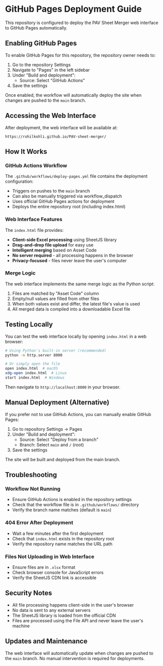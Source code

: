 # GitHub Pages Deployment Guide

This repository is configured to deploy the PAV Sheet Merger web interface to GitHub Pages automatically.

## Enabling GitHub Pages

To enable GitHub Pages for this repository, the repository owner needs to:

1. Go to the repository Settings
2. Navigate to "Pages" in the left sidebar
3. Under "Build and deployment":
   - Source: Select "GitHub Actions"
4. Save the settings

Once enabled, the workflow will automatically deploy the site when changes are pushed to the `main` branch.

## Accessing the Web Interface

After deployment, the web interface will be available at:
```
https://rohilkohli.github.io/PAV-sheet-merger/
```

## How It Works

### GitHub Actions Workflow

The `.github/workflows/deploy-pages.yml` file contains the deployment configuration:
- Triggers on pushes to the `main` branch
- Can also be manually triggered via workflow_dispatch
- Uses official GitHub Pages actions for deployment
- Deploys the entire repository root (including index.html)

### Web Interface Features

The `index.html` file provides:
- **Client-side Excel processing** using SheetJS library
- **Drag-and-drop file upload** for easy use
- **Intelligent merging** based on Asset Code
- **No server required** - all processing happens in the browser
- **Privacy-focused** - files never leave the user's computer

### Merge Logic

The web interface implements the same merge logic as the Python script:
1. Files are matched by "Asset Code" column
2. Empty/null values are filled from other files
3. When both values exist and differ, the latest file's value is used
4. All merged data is compiled into a downloadable Excel file

## Testing Locally

You can test the web interface locally by opening `index.html` in a web browser:

```bash
# Using Python's built-in server (recommended)
python -m http.server 8000

# Or simply open the file
open index.html  # macOS
xdg-open index.html  # Linux
start index.html  # Windows
```

Then navigate to `http://localhost:8000` in your browser.

## Manual Deployment (Alternative)

If you prefer not to use GitHub Actions, you can manually enable GitHub Pages:

1. Go to repository Settings → Pages
2. Under "Build and deployment":
   - Source: Select "Deploy from a branch"
   - Branch: Select `main` and `/` (root)
3. Save the settings

The site will be built and deployed from the main branch.

## Troubleshooting

### Workflow Not Running
- Ensure GitHub Actions is enabled in the repository settings
- Check that the workflow file is in `.github/workflows/` directory
- Verify the branch name matches (default is `main`)

### 404 Error After Deployment
- Wait a few minutes after the first deployment
- Check that `index.html` exists in the repository root
- Verify the repository name matches the URL path

### Files Not Uploading in Web Interface
- Ensure files are in `.xlsx` format
- Check browser console for JavaScript errors
- Verify the SheetJS CDN link is accessible

## Security Notes

- All file processing happens client-side in the user's browser
- No data is sent to any external servers
- The SheetJS library is loaded from the official CDN
- Files are processed using the File API and never leave the user's machine

## Updates and Maintenance

The web interface will automatically update when changes are pushed to the `main` branch. No manual intervention is required for deployments.
